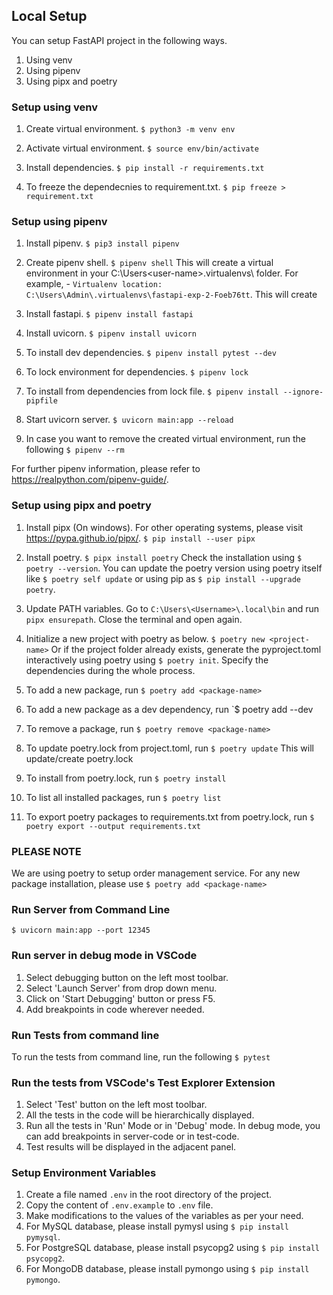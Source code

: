 ## Local Setup

You can setup FastAPI project in the following ways.

1. Using venv
2. Using pipenv
3. Using pipx and poetry

### Setup using venv

1. Create virtual environment.
`$ python3 -m venv env`

2. Activate virtual environment.
`$ source env/bin/activate`

3. Install dependencies.
`$ pip install -r requirements.txt `

4. To freeze the dependecnies to requirement.txt.
`$ pip freeze > requirement.txt`

### Setup using pipenv
1. Install pipenv.
`$ pip3 install pipenv`

2. Create pipenv shell.
`$ pipenv shell`
This will create a virtual environment in your C:\Users\<user-name>\.virtualenvs\ folder.
For example, - ```Virtualenv location: C:\Users\Admin\.virtualenvs\fastapi-exp-2-Foeb76tt```. This will create

3. Install fastapi.
`$ pipenv install fastapi`

4. Install uvicorn.
`$ pipenv install uvicorn`

5. To install dev dependencies.
`$ pipenv install pytest --dev`

6. To lock environment for dependencies.
`$ pipenv lock`

7. To install from dependencies from lock file.
`$ pipenv install --ignore-pipfile`

8. Start uvicorn server.
`$ uvicorn main:app --reload`

9. In case you want to remove the created virtual environment, run the following
`$ pipenv --rm`

For further pipenv information, please refer to https://realpython.com/pipenv-guide/.

### Setup using pipx and poetry

1. Install pipx (On windows). For other operating systems, please visit https://pypa.github.io/pipx/.
`$ pip install --user pipx`

2. Install poetry.
`$ pipx install poetry`
Check the installation using `$ poetry --version`.
You can update the poetry version using poetry itself like `$ poetry self update` or using pip as `$ pip install --upgrade poetry`.

3. Update PATH variables.
   Go to `C:\Users\<Username>\.local\bin` and run `pipx ensurepath`. Close the terminal and open again.

4. Initialize a new project with poetry as below.
   `$ poetry new <project-name>`
   Or if the project folder already exists, generate the pyproject.toml interactively using poetry using `$ poetry init`.
   Specify the dependencies during the whole process.

5. To add a new package, run
   `$ poetry add <package-name>`

6. To add a new package as a dev dependency, run
   `$ poetry add <package-name> --dev

7. To remove a package, run
   `$ poetry remove <package-name>`

8. To update poetry.lock from project.toml, run
   `$ poetry update`
   This will update/create poetry.lock

9.  To install from poetry.lock, run
   `$ poetry install`

10. To list all installed packages, run
    `$ poetry list`

11. To export poetry packages to requirements.txt from poetry.lock, run
    `$ poetry export --output requirements.txt`

### PLEASE NOTE
We are using poetry to setup order management service.
For any new package installation, please use
`$ poetry add <package-name>`

### Run Server from Command Line

`$ uvicorn main:app --port 12345`

### Run server in debug mode in VSCode

1. Select debugging button on the left most toolbar.
2. Select 'Launch Server' from drop down menu.
3. Click on 'Start Debugging' button or press F5.
4. Add breakpoints in code wherever needed.

### Run Tests from command line

To run the tests from command line, run the following
`$ pytest`

### Run the tests from VSCode's Test Explorer Extension

1. Select 'Test' button on the left most toolbar.
2. All the tests in the code will be hierarchically displayed.
3. Run all the tests in 'Run' Mode or in 'Debug' mode. In debug mode, you can add breakpoints in server-code or in test-code.
4. Test results will be displayed in the adjacent panel.

### Setup Environment Variables

1. Create a file named `.env` in the root directory of the project.
2. Copy the content of `.env.example` to `.env` file.
3. Make modifications to the values of the variables as per your need.
4. For MySQL database, please install pymysl using `$ pip install pymysql`.
5. For PostgreSQL database, please install psycopg2 using `$ pip install psycopg2`.
6. For MongoDB database, please install pymongo using `$ pip install pymongo`.


